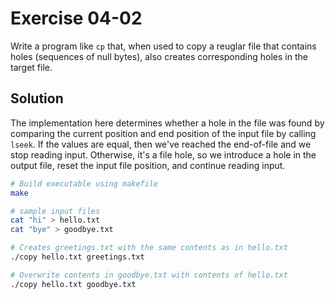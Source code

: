 # Exercise 04-02

Write a program like `cp` that, when used to copy a reuglar file that contains
holes (sequences of null bytes), also creates corresponding holes in the target
file.

## Solution

The implementation here determines whether a hole in the file was found by comparing
the current position and end position of the input file by calling `lseek`. If the
values are equal, then we've reached the end-of-file and we stop reading input. Otherwise,
it's a file hole, so we introduce a hole in the output file, reset the input file position,
and continue reading input.

```bash
# Build executable using makefile
make

# sample input files
cat "hi" > hello.txt
cat "bye" > goodbye.txt

# Creates greetings.txt with the same contents as in hello.txt
./copy hello.txt greetings.txt

# Overwrite contents in goodbye.txt with contents of hello.txt
./copy hello.txt goodbye.txt
```

